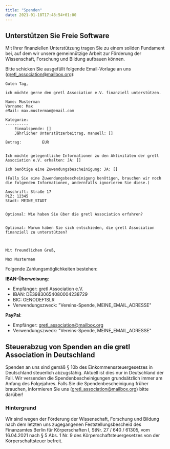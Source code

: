 ```yaml
---
title: "Spenden"
date: 2021-01-18T17:48:54+01:00
---
```


## Unterstützen Sie Freie Software

Mit Ihrer finanziellen Unterstützung tragen Sie zu einem soliden Fundament bei, auf dem wir unsere gemeinnützige Arbeit zur Förderung der Wissenschaft, Forschung und Bildung aufbauen können.


Bitte schicken Sie ausgefüllt folgende Email-Vorlage an uns (gretl_association@mailbox.org):

	Guten Tag,

	ich möchte gerne den gretl Association e.V. finanziell unterstützen.

	Name: Musterman
	Vorname: Max
	eMail: max.musterman@email.com

	Kategorie:
	----------
		Einmalspende: []
		Jährlicher Unterstützerbeitrag, manuell: []

	Betrag:         EUR


	Ich möchte gelegentliche Informationen zu den Aktivitäten der gretl Association e.V. erhalten: JA: []

	Ich benötige eine Zuwendungsbescheinigung: JA: []

	(Falls Sie eine Zuwendungsbescheinigung benötigen, brauchen wir noch die folgenden Informationen, andernfalls ignorieren Sie diese.)

	Anschrift: Straße 17
	PLZ: 12345
	Stadt: MEINE_STADT


	Optional: Wie haben Sie über die gretl Association erfahren?


	Optional: Warum haben Sie sich entschieden, die gretl Association finanziell zu unterstützen?



	Mit freundlichem Gruß,

	Max Musterman


Folgende Zahlungsmöglichkeiten bestehen:

**IBAN-Überweisung**:
* Empfänger: gretl Association e.V.
* IBAN: DE39830654080004238729
* BIC: GENODEF1SLR
* Verwendungszweck: "Vereins-Spende, MEINE_EMAIL_ADRESSE"

**PayPal**:
* Empfänger: gretl_association@mailbox.org
* Verwendungszweck: "Vereins-Spende, MEINE_EMAIL_ADRESSE"


## Steuerabzug von Spenden an die gretl Association in Deutschland
Spenden an uns sind gemäß § 10b des Einkommenssteuergesetzes in Deutschland steuerlich abzugsfähig. Aktuell ist dies nur in Deutschland der Fall. Wir versenden die Spendenbescheinigungen grundsätzlich immer am Anfang des Folgejahres. Falls Sie die Spendenbescheinigung früher brauchen,
informieren Sie uns (gretl_association@mailbox.org) bitte darüber!

### Hintergrund
Wir sind wegen der Förderung der Wissenschaft, Forschung und Bildung nach dem letzten uns zugegangenen Feststellungsbescheid des Finanzamtes Berlin für Körperschaften I, StNr. 27 / 640 / 61305, vom 16.04.2021 nach § 5 Abs. 1 Nr. 9 des Körperschaftsteuergesetzes von der Körperschaftsteuer befreit.

